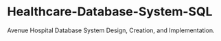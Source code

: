 # Healthcare-Database-System-SQL
Avenue Hospital Database System Design, Creation, and Implementation. 
